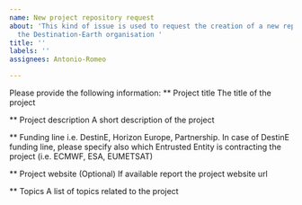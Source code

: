 ```yaml
---
name: New project repository request
about: 'This kind of issue is used to request the creation of a new repository in
  the Destination-Earth organisation '
title: ''
labels: ''
assignees: Antonio-Romeo

---
```


Please provide the following information:
** Project title
The title of the project

** Project description
A short description of the project

** Funding line
i.e. DestinE, Horizon Europe, Partnership. In case of DestinE funding line, please specify also which Entrusted Entity is contracting the project (i.e. ECMWF, ESA, EUMETSAT)

** Project website (Optional)
If available report the project website url

** Topics
A list of topics related to the project
